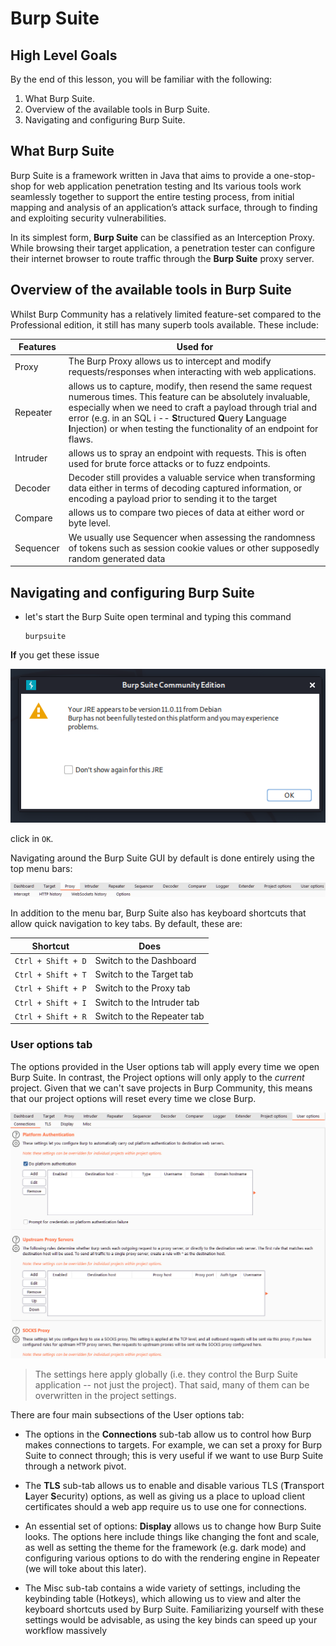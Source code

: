 # Burp Suite

## High Level Goals

By the end of this lesson, you will be familiar with the following:

1. What Burp Suite.
2. Overview of the available tools in Burp Suite.
3. Navigating and configuring Burp Suite.

## What Burp Suite

Burp Suite is a framework written in Java that aims to provide a one-stop-shop for web application penetration testing and Its various tools work seamlessly together to support the entire testing process, from initial mapping and analysis of an application’s attack surface, through to finding and exploiting security vulnerabilities.

In its simplest form, **Burp Suite** can be classified as an Interception Proxy. While browsing their target application, a penetration tester can configure their internet browser to route traffic through the **Burp Suite** proxy server.

## Overview of the available tools in Burp Suite

Whilst Burp Community has a relatively limited feature-set compared to the Professional edition, it still has many superb tools available. These include:

| Features  | Used for                                                                                                                                                                                                                                                                                                                       |
| --------- | ------------------------------------------------------------------------------------------------------------------------------------------------------------------------------------------------------------------------------------------------------------------------------------------------------------------------------ |
| Proxy     | The Burp Proxy allows us to intercept and modify requests/responses when interacting with web applications.                                                                                                                                                                                                                    |
| Repeater  | allows us to capture, modify, then resend the same request numerous times. This feature can be absolutely invaluable, especially when we need to craft a payload through trial and error (e.g. in an SQL i -- **S**tructured **Q**uery **L**anguage **I**njection) or when testing the functionality of an endpoint for flaws. |
| Intruder  | allows us to spray an endpoint with requests. This is often used for brute force attacks or to fuzz endpoints.                                                                                                                                                                                                                 |
| Decoder   | Decoder still provides a valuable service when transforming data either in terms of decoding captured information, or encoding a payload prior to sending it to the target                                                                                                                                                     |
| Compare   | allows us to compare two pieces of data at either word or byte level.                                                                                                                                                                                                                                                          |
| Sequencer | We usually use Sequencer when assessing the randomness of tokens such as session cookie values or other supposedly random generated data                                                                                                                                                                                       |

## Navigating and configuring Burp Suite

- let's start the Burp Suite open terminal and typing this command

      burpsuite

**If** you get these issue

![burp1](/img/burp1.png)

click in `OK`.

Navigating around the Burp Suite GUI by default is done entirely using the top menu bars:

![b-1](/img/b-1.png)

In addition to the menu bar, Burp Suite also has keyboard shortcuts that allow quick navigation to key tabs. By default, these are:

| **Shortcut**       | **Does**                   |
| ------------------ | -------------------------- |
| `Ctrl + Shift + D` | Switch to the Dashboard    |
| `Ctrl + Shift + T` | Switch to the Target tab   |
| `Ctrl + Shift + P` | Switch to the Proxy tab    |
| `Ctrl + Shift + I` | Switch to the Intruder tab |
| `Ctrl + Shift + R` | Switch to the Repeater tab |

### User options tab

The options provided in the User options tab will apply every time we open Burp Suite. In contrast, the Project options will only apply to the _current_ project. Given that we can't save projects in Burp Community, this means that our project options will reset every time we close Burp.

![b-2 here](/img/b-2.png)

> The settings here apply globally (i.e. they control the Burp Suite application -- not just the project). That said, many of them can be overwritten in the project settings.

There are four main subsections of the User options tab:

- The options in the **Connections** sub-tab allow us to control how Burp makes connections to targets. For example, we can set a proxy for Burp Suite to connect through; this is very useful if we want to use Burp Suite through a network pivot.

- The **TLS** sub-tab allows us to enable and disable various TLS (**T**ransport **L**ayer **S**ecurity) options, as well as giving us a place to upload client certificates should a web app require us to use one for connections.

- An essential set of options: **Display** allows us to change how Burp Suite looks. The options here include things like changing the font and scale, as well as setting the theme for the framework (e.g. dark mode) and configuring various options to do with the rendering engine in Repeater (we will toke about this later).

- The Misc sub-tab contains a wide variety of settings, including the keybinding table (Hotkeys), which allowing us to view and alter the keyboard shortcuts used by Burp Suite. Familiarizing yourself with these settings would be advisable, as using the key binds can speed up your workflow massively
